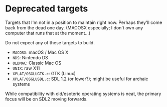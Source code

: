 # Deprecated targets

Targets that I'm not in a position to maintain right now. Perhaps they'll come
back from the dead one day. (MACOSX especially; I don't own any computer that
runs that at the moment...)

Do not expect any of these targets to build.

- `MACOSX`: macOS / Mac OS X
- `NDS`: Nintendo DS
- `OLDMAC`: Classic Mac OS
- `UNIX`: raw X11
- `XPLAT/OSGLUGTK.c`: GTK (Linux)
- `XPLAT/OSGLUSDL.c`: SDL 1.2 (or lower?); might be useful for archaic systems

While compatibility with old/esoteric operating systems is neat, the primary
focus will be on SDL2 moving forwards.
